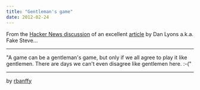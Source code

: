 ```yaml
---
title: "Gentleman's game"
date: 2012-02-24
---
```


From the [Hacker News discussion](http://news.ycombinator.com/item?id=3587730) of an excellent [article](https://web.archive.org/web/20120223002759/https://realdanlyons.com/blog/2012/02/13/hit-men-click-whores-and-paid-apologists-welcome-to-the-silicon-cesspool/) by Dan Lyons a.k.a. Fake Steve...

---

"A game can be a gentleman's game, but only if we all agree to play it like gentlemen.
There are days we can't even disagree like gentlemen here. :-("

---

by [rbanffy](http://news.ycombinator.com/item?id=3588163)
